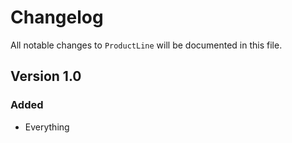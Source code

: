 # Changelog

All notable changes to `ProductLine` will be documented in this file.

## Version 1.0

### Added
- Everything
